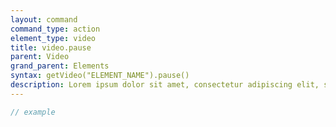 ```yaml
---
layout: command
command_type: action
element_type: video
title: video.pause
parent: Video
grand_parent: Elements
syntax: getVideo("ELEMENT_NAME").pause()
description: Lorem ipsum dolor sit amet, consectetur adipiscing elit, sed do eiusmod tempor incididunt ut labore et dolore magna aliqua. Ut enim ad minim veniam, quis nostrud exercitation ullamco laboris nisi ut aliquip ex ea commodo consequat.
---
```


```javascript
// example
```